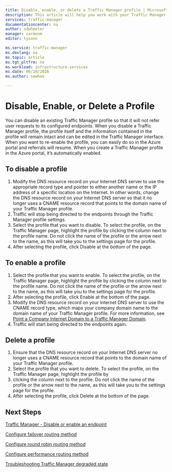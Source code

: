 ```yaml
---
title: Disable, enable, or delete a Traffic Manager profile | Microsoft Docs
description: This article will help you work with your Traffic Manager profiles.
services: traffic-manager
documentationcenter: na
author: sdwheeler
manager: carmonm
editor: tysonn

ms.service: traffic-manager
ms.devlang: na
ms.topic: article
ms.tgt_pltfrm: na
ms.workload: infrastructure-services
ms.date: 06/10/2016
ms.author: sewhee

---
```

# Disable, Enable, or Delete a Profile
You can disable an existing Traffic Manager profile so that it will not refer user requests to its configured endpoints. When you disable a Traffic Manager profile, the profile itself and the information contained in the profile will remain intact and can be edited in the Traffic Manager interface. When you want to re-enable the profile, you can easily do so in the Azure portal and referrals will resume. When you create a Traffic Manager profile in the Azure portal, it’s automatically enabled.

## To disable a profile
1. Modify the DNS resource record on your Internet DNS server to use the appropriate record type and pointer to either another name or the IP address of a specific location on the Internet. In other words, change the DNS resource record on your Internet DNS server so that it no longer uses a CNAME resource record that points to the domain name of your Traffic Manager profile.
2. Traffic will stop being directed to the endpoints through the Traffic Manager profile settings.
3. Select the profile that you want to disable. To select the profile, on the Traffic Manager page, highlight the profile by clicking the column next to the profile name. Do not click the name of the profile or the arrow next to the name, as this will take you to the settings page for the profile.
4. After selecting the profile, click Disable at the bottom of the page.

## To enable a profile
1. Select the profile that you want to enable. To select the profile, on the Traffic Manager page, highlight the profile by clicking the column next to the profile name. Do not click the name of the profile or the arrow next to the name, as this will take you to the settings page for the profile.
2. After selecting the profile, click Enable at the bottom of the page.
3. Modify the DNS resource record on your Internet DNS server to use the CNAME record type, which maps your company domain name to the domain name of your Traffic Manager profile. For more information, see [Point a Company Internet Domain to a Traffic Manager Domain](traffic-manager-point-internet-domain.md).
4. Traffic will start being directed to the endpoints again.

## Delete a profile
1. Ensure that the DNS resource record on your Internet DNS server no longer uses a CNAME resource record that points to the domain name of your Traffic Manager profile.
2. Select the profile that you want to delete. To select the profile, on the Traffic Manager page, highlight the profile by 
3. clicking the column next to the profile. Do not click the name of the profile or the arrow next to the name, as this will take you to the settings page for the profile.
4. After selecting the profile, click Delete at the bottom of the page.

## Next Steps
[Traffic Manager - Disable or enable an endpoint](disable-or-enable-an-endpoint.md)

[Configure failover routing method](traffic-manager-configure-failover-routing-method.md)

[Configure round robin routing method](traffic-manager-configure-round-robin-routing-method.md)

[Configure performance routing method](traffic-manager-configure-performance-routing-method.md)

[Troubleshooting Traffic Manager degraded state](traffic-manager-troubleshooting-degraded.md)

